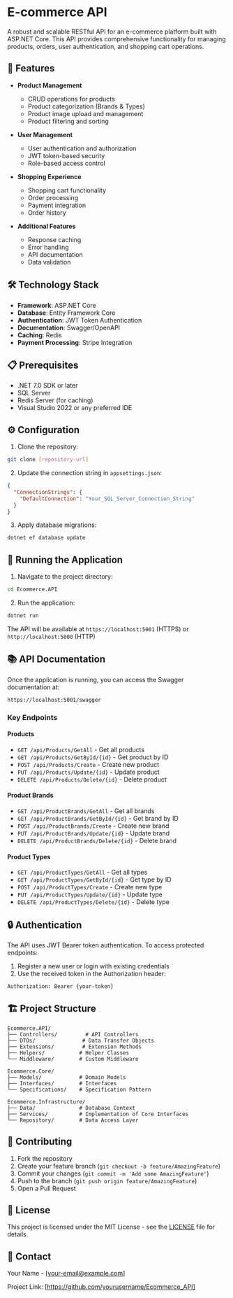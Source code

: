 # E-commerce API

A robust and scalable RESTful API for an e-commerce platform built with ASP.NET Core. This API provides comprehensive functionality for managing products, orders, user authentication, and shopping cart operations.

## 🚀 Features

- **Product Management**
  - CRUD operations for products
  - Product categorization (Brands & Types)
  - Product image upload and management
  - Product filtering and sorting

- **User Management**
  - User authentication and authorization
  - JWT token-based security
  - Role-based access control

- **Shopping Experience**
  - Shopping cart functionality
  - Order processing
  - Payment integration
  - Order history

- **Additional Features**
  - Response caching
  - Error handling
  - API documentation
  - Data validation

## 🛠️ Technology Stack

- **Framework**: ASP.NET Core
- **Database**: Entity Framework Core
- **Authentication**: JWT Token Authentication
- **Documentation**: Swagger/OpenAPI
- **Caching**: Redis
- **Payment Processing**: Stripe Integration

## 📋 Prerequisites

- .NET 7.0 SDK or later
- SQL Server
- Redis Server (for caching)
- Visual Studio 2022 or any preferred IDE

## ⚙️ Configuration

1. Clone the repository:
```bash
git clone [repository-url]
```

2. Update the connection string in `appsettings.json`:
```json
{
  "ConnectionStrings": {
    "DefaultConnection": "Your_SQL_Server_Connection_String"
  }
}
```

3. Apply database migrations:
```bash
dotnet ef database update
```

## 🚀 Running the Application

1. Navigate to the project directory:
```bash
cd Ecommerce.API
```

2. Run the application:
```bash
dotnet run
```

The API will be available at `https://localhost:5001` (HTTPS) or `http://localhost:5000` (HTTP)

## 📚 API Documentation

Once the application is running, you can access the Swagger documentation at:
```
https://localhost:5001/swagger
```

### Key Endpoints

#### Products
- `GET /api/Products/GetAll` - Get all products
- `GET /api/Products/GetById/{id}` - Get product by ID
- `POST /api/Products/Create` - Create new product
- `PUT /api/Products/Update/{id}` - Update product
- `DELETE /api/Products/Delete/{id}` - Delete product

#### Product Brands
- `GET /api/ProductBrands/GetAll` - Get all brands
- `GET /api/ProductBrands/GetById/{id}` - Get brand by ID
- `POST /api/ProductBrands/Create` - Create new brand
- `PUT /api/ProductBrands/Update/{id}` - Update brand
- `DELETE /api/ProductBrands/Delete/{id}` - Delete brand

#### Product Types
- `GET /api/ProductTypes/GetAll` - Get all types
- `GET /api/ProductTypes/GetById/{id}` - Get type by ID
- `POST /api/ProductTypes/Create` - Create new type
- `PUT /api/ProductTypes/Update/{id}` - Update type
- `DELETE /api/ProductTypes/Delete/{id}` - Delete type

## 🔒 Authentication

The API uses JWT Bearer token authentication. To access protected endpoints:

1. Register a new user or login with existing credentials
2. Use the received token in the Authorization header:
```
Authorization: Bearer {your-token}
```

## 🏗️ Project Structure

```
Ecommerce.API/
├── Controllers/         # API Controllers
├── DTOs/               # Data Transfer Objects
├── Extensions/         # Extension Methods
├── Helpers/           # Helper Classes
└── Middleware/        # Custom Middleware

Ecommerce.Core/
├── Models/            # Domain Models
├── Interfaces/        # Interfaces
└── Specifications/    # Specification Pattern

Ecommerce.Infrastructure/
├── Data/              # Database Context
├── Services/          # Implementation of Core Interfaces
└── Repository/        # Data Access Layer
```

## 🤝 Contributing

1. Fork the repository
2. Create your feature branch (`git checkout -b feature/AmazingFeature`)
3. Commit your changes (`git commit -m 'Add some AmazingFeature'`)
4. Push to the branch (`git push origin feature/AmazingFeature`)
5. Open a Pull Request

## 📝 License

This project is licensed under the MIT License - see the [LICENSE](LICENSE) file for details.

## 📧 Contact

Your Name - [your-email@example.com]

Project Link: [https://github.com/yourusername/Ecommerce_API] 